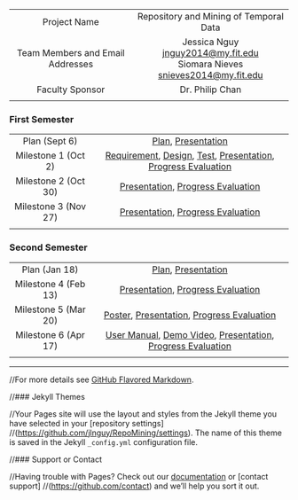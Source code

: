 |  |  |
| :---: | :---: |
| Project Name | Repository and Mining of Temporal Data |
| Team Members and Email Addresses | Jessica Nguy jnguy2014@my.fit.edu <br/> Siomara Nieves snieves2014@my.fit.edu |
| Faculty Sponsor | Dr. Philip Chan |
|  |  |


### First Semester 

|  |  |
| :---: | :---: |
| Plan (Sept 6) | [Plan](), [Presentation]() |
| Milestone 1 (Oct 2) | [Requirement](), [Design](), [Test](), [Presentation](), [Progress Evaluation]() |
| Milestone 2 (Oct 30) | [Presentation](), [Progress Evaluation]() |
| Milestone 3 (Nov 27) | [Presentation](), [Progress Evaluation]() |
|  |  |


### Second Semester

|  |  |
| :---: | :---: |
| Plan (Jan 18) | [Plan](), [Presentation]() |
| Milestone 4 (Feb 13) | [Presentation](), [Progress Evaluation]() |
| Milestone 5 (Mar 20) | [Poster](), [Presentation](), [Progress Evaluation]() |
| Milestone 6 (Apr 17) | [User Manual](), [Demo Video](), [Presentation](), [Progress Evaluation]() |
|  |  |


---

//For more details see [GitHub Flavored Markdown](https://guides.github.com/features/mastering-markdown/).

//### Jekyll Themes

//Your Pages site will use the layout and styles from the Jekyll theme you have selected in your [repository settings] //(https://github.com/jlnguy/RepoMining/settings). The name of this theme is saved in the Jekyll `_config.yml` configuration file.

//### Support or Contact

//Having trouble with Pages? Check out our [documentation](https://help.github.com/categories/github-pages-basics/) or [contact support] //(https://github.com/contact) and we’ll help you sort it out.

